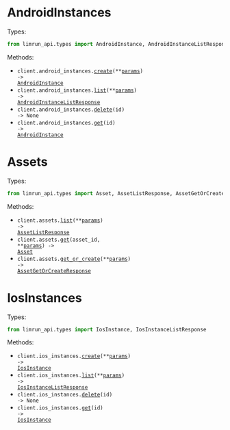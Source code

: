 # AndroidInstances

Types:

```python
from limrun_api.types import AndroidInstance, AndroidInstanceListResponse
```

Methods:

- <code title="post /v1/android_instances">client.android_instances.<a href="./src/limrun_api/resources/android_instances.py">create</a>(\*\*<a href="src/limrun_api/types/android_instance_create_params.py">params</a>) -> <a href="./src/limrun_api/types/android_instance.py">AndroidInstance</a></code>
- <code title="get /v1/android_instances">client.android_instances.<a href="./src/limrun_api/resources/android_instances.py">list</a>(\*\*<a href="src/limrun_api/types/android_instance_list_params.py">params</a>) -> <a href="./src/limrun_api/types/android_instance_list_response.py">AndroidInstanceListResponse</a></code>
- <code title="delete /v1/android_instances/{id}">client.android_instances.<a href="./src/limrun_api/resources/android_instances.py">delete</a>(id) -> None</code>
- <code title="get /v1/android_instances/{id}">client.android_instances.<a href="./src/limrun_api/resources/android_instances.py">get</a>(id) -> <a href="./src/limrun_api/types/android_instance.py">AndroidInstance</a></code>

# Assets

Types:

```python
from limrun_api.types import Asset, AssetListResponse, AssetGetOrCreateResponse
```

Methods:

- <code title="get /v1/assets">client.assets.<a href="./src/limrun_api/resources/assets.py">list</a>(\*\*<a href="src/limrun_api/types/asset_list_params.py">params</a>) -> <a href="./src/limrun_api/types/asset_list_response.py">AssetListResponse</a></code>
- <code title="get /v1/assets/{assetId}">client.assets.<a href="./src/limrun_api/resources/assets.py">get</a>(asset_id, \*\*<a href="src/limrun_api/types/asset_get_params.py">params</a>) -> <a href="./src/limrun_api/types/asset.py">Asset</a></code>
- <code title="put /v1/assets">client.assets.<a href="./src/limrun_api/resources/assets.py">get_or_create</a>(\*\*<a href="src/limrun_api/types/asset_get_or_create_params.py">params</a>) -> <a href="./src/limrun_api/types/asset_get_or_create_response.py">AssetGetOrCreateResponse</a></code>

# IosInstances

Types:

```python
from limrun_api.types import IosInstance, IosInstanceListResponse
```

Methods:

- <code title="post /v1/ios_instances">client.ios_instances.<a href="./src/limrun_api/resources/ios_instances.py">create</a>(\*\*<a href="src/limrun_api/types/ios_instance_create_params.py">params</a>) -> <a href="./src/limrun_api/types/ios_instance.py">IosInstance</a></code>
- <code title="get /v1/ios_instances">client.ios_instances.<a href="./src/limrun_api/resources/ios_instances.py">list</a>(\*\*<a href="src/limrun_api/types/ios_instance_list_params.py">params</a>) -> <a href="./src/limrun_api/types/ios_instance_list_response.py">IosInstanceListResponse</a></code>
- <code title="delete /v1/ios_instances/{id}">client.ios_instances.<a href="./src/limrun_api/resources/ios_instances.py">delete</a>(id) -> None</code>
- <code title="get /v1/ios_instances/{id}">client.ios_instances.<a href="./src/limrun_api/resources/ios_instances.py">get</a>(id) -> <a href="./src/limrun_api/types/ios_instance.py">IosInstance</a></code>
